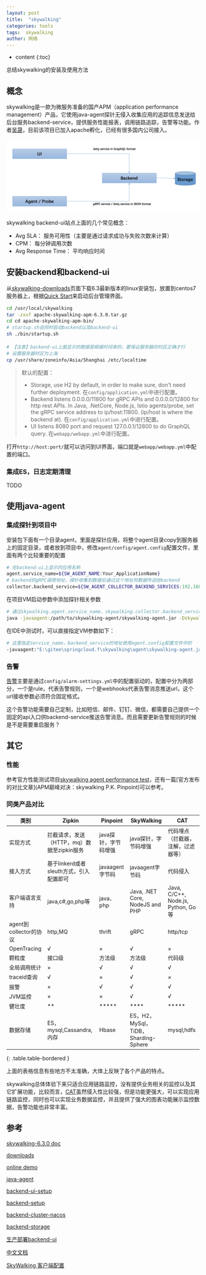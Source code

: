 ```yaml
---
layout: post
title:  "skywalking"
categories: tools
tags:  skywalking
author: 网络
---
```


* content
{:toc}

总结skywalking的安装及使用方法







## 概念

skywalking是一款为微服务准备的国产APM（application performance management）产品，它使用java-agent探针无侵入收集应用的追踪信息发送给后台服务backend-service，提供服务性能报表，调用链路追踪，告警等功能。作者[吴晟](https://github.com/wu-sheng/me)，目前该项目已加入apache孵化，已经有很多国内公司接入。

![skywalking_arch](/images/arch/skywalking_arch.png)

skywalking backend-ui站点上面的几个常见概念：

* Avg SLA： 服务可用性（主要是通过请求成功与失败次数来计算）
* CPM： 每分钟调用次数
* Avg Response Time： 平均响应时间

## 安装backend和backend-ui

从[skywalking-downloads](http://skywalking.apache.org/downloads/)页面下载6.3最新版本的linux安装包，放置到centos7服务器上，根据[Quick Start](https://github.com/apache/skywalking/blob/v6.3.0/docs/en/setup/backend/backend-ui-setup.md)来启动后台管理界面。

```bash
cd /usr/local/skywalking
tar -zxvf apache-skywalking-apm-6.3.0.tar.gz
cd cd apache-skywalking-apm-bin/
# startup.sh会同时启动backend以及backend-ui
sh ./bin/startup.sh

# 【注意】backend-ui上面显示的数据是根据时间来的，要保证服务器的时区正确才行
# 设置服务器时区为上海
cp /usr/share/zoneinfo/Asia/Shanghai /etc/localtime
```

> 默认的配置：
>
> * Storage, use H2 by default, in order to make sure, don't need further deployment. 在`config/application.yml`中进行配置。
> * Backend listens 0.0.0.0/11800 for gRPC APIs and 0.0.0.0/12800 for http rest APIs. In Java, .NetCore, Node.js, Istio agents/probe, set the gRPC service address to ip/host:11800. (ip/host is where the backend at). 在`config/application.yml`中进行配置。
> * UI listens 8080 port and request 127.0.0.1/12800 to do GraphQL query. 在`webapp/webapp.yml`中进行配置。

打开`http://host:port/`就可以访问到UI界面，端口就是`webapp/webapp.yml`中配置的端口。

### 集成ES，日志定期清理

TODO

## 使用java-agent

### 集成探针到项目中

安装包下面有一个目录agent，里面是探针应用，将整个agent目录copy到服务器上的固定目录，或者放到项目中，修改`agent/config/agent.config`配置文件，里面有两个比较重要的配置

```bash
# 在backend-ui上显示的应用名称
agent.service_name=${SW_AGENT_NAME:Your_ApplicationName}
# backend的gRPC调用地址，探针收集到数据后通过这个地址将数据传送给backend
collector.backend_service=${SW_AGENT_COLLECTOR_BACKEND_SERVICES:192.168.237.128:11800}
```

在项目VM启动参数中添加探针相关参数

```bash
# 通过skywalking.agent.service_name、skywalking.collector.backend_service可以重写agent/config/ageng.config里面对应的配置信息，通过这种方式，多个应用可以共用一份agent而不用到处copy
java -javaagent:/path/to/skywalking-agent/skywalking-agent.jar -Dskywalking.agent.service_name=my-service -Dskywalking.collector.backend_service=localhost:11800 -jar my-service.jar
```

在IDE中测试时，可以直接指定VM参数如下：

```bash
# 这里指定service_name，backend_service的地址使用agent.config配置文件中的
-javaagent:"E:\gitee\springcloud.f\skywalking\agent\skywalking-agent.jar" -Dskywalking.agent.service_name=sw-service-hi-client
```

### 告警

[告警](https://skyapm.github.io/document-cn-translation-of-skywalking/zh/master/setup/backend/backend-alarm.html)主要是通过`config/alarm-settings.yml`中的配置驱动的，配置中分为两部分，一个是rule，代表告警规则，一个是webhooks代表告警消息推送url，这个url接收参数必须符合固定格式。

这个告警功能需要自己定制，比如短信、邮件、钉钉、微信，都需要自己提供一个固定的api入口供backend-service推送告警消息。而且需要更新告警规则的时候是不是需要重启服务？

## 其它

### 性能

参考官方性能测试项目[skywalking agent performance test](https://skyapmtest.github.io/Agent-Benchmarks/README_zh.html)，还有一篇[官方发布的对比文章](APM巅峰对决：skywalking P.K. Pinpoint)可以参考。

### 同类产品对比

| 类别                 | Zipkin                                     | Pinpoint             | SkyWalking           | CAT                                |
| ---------------------- | ------------------------------------------ | -------------------- | -------------------- | ---------------------------------- |
| 实现方式           | 拦截请求，发送（HTTP，mq）数据至zipkin服务 | java探针，字节码增强 | java探针，字节码增强 | 代码埋点（拦截器，注解，过滤器等） |
| 接入方式           | 基于linkerd或者sleuth方式，引入配置即可 | javaagent字节码   | javaagent字节码   | 代码侵入                       |
| 客户端语言支持       | java,c#,go,php等 | java、php   | Java, .NET Core, NodeJS and PHP   | Java, C/C++, Node.js, Python, Go 等       |
| agent到collector的协议 | http,MQ                                    | thrift               | gRPC                 | http/tcp                           |
| OpenTracing            | √                                        | ×                   | √                  | ×                                 |
| 颗粒度              | 接口级                                  | 方法级            | 方法级            | 代码级                          |
| 全局调用统计     | ×                                         | √                  | √                  | √                                |
| traceid查询          | √                                        | ×                   | √                  | ×                                 |
| 报警                 | ×                                         | √                  | √                  | √                                |
| JVM监控              | ×                                         | ×                   | √                  | √                                |
| 健壮度              | **                                         | *****                | ****                 | *****                              |
| 数据存储           | ES，mysql,Cassandra,内存                | Hbase                | ES，H2，MySql，TiDB，Sharding-Sphere      | mysql,hdfs                         |
{: .table.table-bordered }

上面的表格信息有些地方不太准确，大体上反映了各个产品的特点。

skywalking总体体验下来只适合应用链路监控，没有提供业务相关的监控以及其它扩展功能，比较而言，[CAT](https://github.com/dianping/cat)虽然侵入性比较强，但是功能更强大，可以实现应用链路监控，同时也可以实现业务数据监控，并且提供了强大的图表功能展示监控数据，告警功能也非常丰富。

## 参考

[skywalking-6.3.0 doc](https://github.com/apache/skywalking/blob/v6.3.0/docs/README.md)

[downloads](http://skywalking.apache.org/downloads/)

[online demo](http://122.112.182.72:8080/)

[java-agent](https://github.com/apache/skywalking/blob/v6.3.0/docs/en/setup/service-agent/java-agent/README.md)

[backend-ui-setup](https://github.com/apache/skywalking/blob/v6.3.0/docs/en/setup/backend/ui-setup.md)

[backend-setup](https://github.com/apache/skywalking/blob/v6.3.0/docs/en/setup/backend/backend-setup.md)

[backend-cluster-nacos](https://github.com/apache/skywalking/blob/v6.3.0/docs/en/setup/backend/backend-cluster.md#nacos)

[backend-storage](https://github.com/apache/skywalking/blob/v6.3.0/docs/en/setup/backend/backend-storage.md)

[生产部署backend-ui](https://github.com/apache/skywalking/blob/v6.3.0/docs/en/setup/backend/backend-ui-setup.md#deploy-backend-and-ui)

[中文文档](https://skyapm.github.io/document-cn-translation-of-skywalking/zh/master/)

[SkyWalking 客户端配置](https://www.jianshu.com/p/77b4e70c7817)
